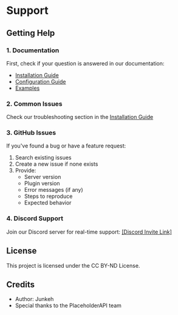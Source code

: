 # Support

## Getting Help

### 1. Documentation
First, check if your question is answered in our documentation:
- [Installation Guide](installation.md)
- [Configuration Guide](configuration.md)
- [Examples](examples.md)

### 2. Common Issues
Check our troubleshooting section in the [Installation Guide](installation.md#troubleshooting)

### 3. GitHub Issues
If you've found a bug or have a feature request:
1. Search existing issues
2. Create a new issue if none exists
3. Provide:
   - Server version
   - Plugin version
   - Error messages (if any)
   - Steps to reproduce
   - Expected behavior

### 4. Discord Support
Join our Discord server for real-time support:
[[Discord Invite Link]](https://discord.gg/ZWQtFbaxSj)

## License
This project is licensed under the CC BY-ND License.

## Credits
- Author: Junkeh
- Special thanks to the PlaceholderAPI team
